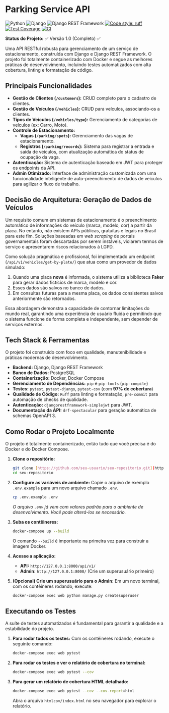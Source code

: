 # Parking Service API

![Python](https://img.shields.io/badge/Python-3.12-blue.svg)
![Django](https://img.shields.io/badge/Django-5.2-darkgreen.svg)
![Django REST Framework](https://img.shields.io/badge/DRF-3.16-red.svg)
[![Code style: ruff](https://img.shields.io/endpoint?url=https://raw.githubusercontent.com/astral-sh/ruff/main/assets/badge/v2.json)](https://github.com/astral-sh/ruff)
[![Test Coverage](https://img.shields.io/badge/Coverage-97%25-brightgreen.svg)](https://github.com/actions)
[![CI](https://github.com/CFBruna/parking_service/actions/workflows/ci.yml/badge.svg)](https://github.com/CFBruna/parking_service/actions)

**Status do Projeto:** ✅ Versão 1.0 (Completo) ✅

Uma API RESTful robusta para gerenciamento de um serviço de estacionamento, construída com Django e Django REST Framework. O projeto foi totalmente containerizado com Docker e segue as melhores práticas de desenvolvimento, incluindo testes automatizados com alta cobertura, linting e formatação de código.

## Principais Funcionalidades

* **Gestão de Clientes (`/customers`):** CRUD completo para o cadastro de clientes.
* **Gestão de Veículos (`/vehicles`):** CRUD para veículos, associando-os a clientes.
* **Tipos de Veículos (`/vehicles/type`):** Gerenciamento de categorias de veículos (ex: Carro, Moto).
* **Controle de Estacionamento:**
    * **Vagas (`/parking/spots`):** Gerenciamento das vagas de estacionamento.
    * **Registros (`/parking/records`):** Sistema para registrar a entrada e saída de veículos, com atualização automática do status de ocupação da vaga.
* **Autenticação:** Sistema de autenticação baseado em JWT para proteger os endpoints da API.
* **Admin Otimizado:** Interface de administração customizada com uma funcionalidade inteligente de auto-preenchimento de dados de veículos para agilizar o fluxo de trabalho.

## Decisão de Arquitetura: Geração de Dados de Veículos

Um requisito comum em sistemas de estacionamento é o preenchimento automático de informações do veículo (marca, modelo, cor) a partir da placa. No entanto, não existem APIs públicas, gratuitas e legais no Brasil para este fim. Soluções baseadas em *web scraping* de portais governamentais foram descartadas por serem instáveis, violarem termos de serviço e apresentarem riscos relacionados à LGPD.

Como solução pragmática e profissional, foi implementado um endpoint (`/api/v1/vehicles/get-by-plate/`) que atua como um provedor de dados simulado:

1.  Quando uma placa **nova** é informada, o sistema utiliza a biblioteca **Faker** para gerar dados fictícios de marca, modelo e cor.
2.  Esses dados são salvos no banco de dados.
3.  Em consultas futuras para a mesma placa, os dados consistentes salvos anteriormente são retornados.

Essa abordagem demonstra a capacidade de contornar limitações do mundo real, garantindo uma experiência de usuário fluida e permitindo que o sistema funcione de forma completa e independente, sem depender de serviços externos.

## Tech Stack & Ferramentas

O projeto foi construído com foco em qualidade, manutenibilidade e práticas modernas de desenvolvimento.

* **Backend:** Django, Django REST Framework
* **Banco de Dados:** PostgreSQL
* **Containerização:** Docker, Docker Compose
* **Gerenciamento de Dependências:** `pip` e `pip-tools` (`pip-compile`)
* **Testes:** `pytest`, `pytest-django`, `pytest-cov` (com **97% de cobertura**)
* **Qualidade de Código:** `Ruff` para linting e formatação, `pre-commit` para automação de checks de qualidade.
* **Autenticação:** `djangorestframework-simplejwt` para JWT.
* **Documentação da API:** `drf-spectacular` para geração automática de schemas OpenAPI 3.

## Como Rodar o Projeto Localmente

O projeto é totalmente containerizado, então tudo que você precisa é do Docker e do Docker Compose.

1.  **Clone o repositório:**
    ```bash
    git clone [https://github.com/seu-usuario/seu-repositorio.git](https://github.com/seu-usuario/seu-repositorio.git)
    cd seu-repositorio
    ```

2.  **Configure as variáveis de ambiente:**
    Copie o arquivo de exemplo `.env.example` para um novo arquivo chamado `.env`.
    ```bash
    cp .env.example .env
    ```
    *O arquivo `.env` já vem com valores padrão para o ambiente de desenvolvimento. Você pode alterá-los se necessário.*

3.  **Suba os contêineres:**
    ```bash
    docker-compose up --build
    ```
    O comando `--build` é importante na primeira vez para construir a imagem Docker.

4.  **Acesse a aplicação:**
    * **API:** `http://127.0.0.1:8000/api/v1/`
    * **Admin:** `http://127.0.0.1:8000/` (Crie um superusuário primeiro)

5.  **(Opcional) Crie um superusuário para o Admin:**
    Em um novo terminal, com os contêineres rodando, execute:
    ```bash
    docker-compose exec web python manage.py createsuperuser
    ```

## Executando os Testes

A suíte de testes automatizados é fundamental para garantir a qualidade e a estabilidade do projeto.

1.  **Para rodar todos os testes:**
    Com os contêineres rodando, execute o seguinte comando:
    ```bash
    docker-compose exec web pytest
    ```

2.  **Para rodar os testes e ver o relatório de cobertura no terminal:**
    ```bash
    docker-compose exec web pytest --cov
    ```

3.  **Para gerar um relatório de cobertura HTML detalhado:**
    ```bash
    docker-compose exec web pytest --cov --cov-report=html
    ```
    Abra o arquivo `htmlcov/index.html` no seu navegador para explorar o relatório.